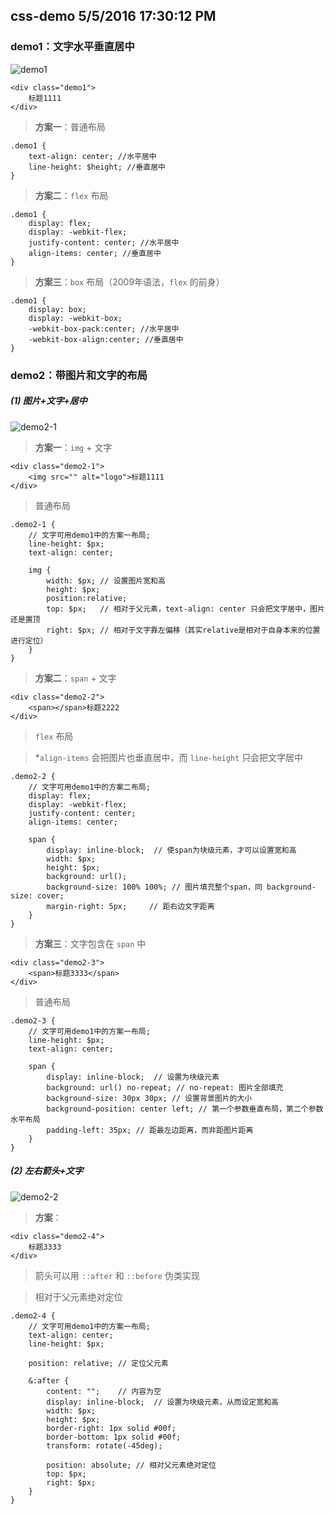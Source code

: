 ## css-demo 5/5/2016 17:30:12 PM

### demo1：文字水平垂直居中

![demo1](https://github.com/RukiQ/css-demo/blob/master/img/demo1.png?raw=true)

	<div class="demo1">
		标题1111
	</div>

>**方案一**：普通布局
	
	.demo1 {
		text-align: center;	//水平居中
		line-height: $height; //垂直居中
	}

> **方案二**：`flex` 布局

	.demo1 {
		display: flex;
		display: -webkit-flex;
		justify-content: center; //水平居中
		align-items: center; //垂直居中
	}

> **方案三**：`box` 布局（2009年语法，`flex` 的前身）

	.demo1 {
		display: box;
		display: -webkit-box;
		-webkit-box-pack:center; //水平居中
		-webkit-box-align:center; //垂直居中
	}


### demo2：带图片和文字的布局

##### (1) 图片+文字+居中

![demo2-1](https://github.com/RukiQ/css-demo/blob/master/img/demo2-1.png?raw=true)

> **方案一**：`img` + 文字

	<div class="demo2-1">
		<img src="" alt="logo">标题1111
	</div>

> 普通布局

	.demo2-1 {
		// 文字可用demo1中的方案一布局;
		line-height: $px;
		text-align: center;

		img {
			width: $px;	// 设置图片宽和高
			height: $px;
			position:relative;
			top: $px;	// 相对于父元素，text-align: center 只会把文字居中，图片还是置顶
			right: $px;	// 相对于文字靠左偏移（其实relative是相对于自身本来的位置进行定位）
		}
	}

> **方案二**：`span` + 文字

	<div class="demo2-2">
		<span></span>标题2222
	</div>

> `flex` 布局

> *`align-items` 会把图片也垂直居中，而 `line-height` 只会把文字居中

	.demo2-2 {
		// 文字可用demo1中的方案二布局;
		display: flex;	
		display: -webkit-flex;
		justify-content: center;
		align-items: center;

		span {
			display: inline-block;	// 使span为块级元素，才可以设置宽和高
			width: $px;
			height: $px;
			background: url();
			background-size: 100% 100%; // 图片填充整个span，同 background-size: cover;
			margin-right: 5px;     // 距右边文字距离
		}
	}
	

> **方案三**：文字包含在 `span` 中

	<div class="demo2-3">
		<span>标题3333</span>
	</div>

> 普通布局

	.demo2-3 {
		// 文字可用demo1中的方案一布局;
		line-height: $px;
		text-align: center;

		span {
			display: inline-block;	// 设置为块级元素
			background: url() no-repeat; // no-repeat: 图片全部填充
			background-size: 30px 30px; // 设置背景图片的大小
			background-position: center left; // 第一个参数垂直布局，第二个参数水平布局
			padding-left: 35px;	// 距最左边距离，而非距图片距离
		}
	}


##### (2) 左右箭头+文字

![demo2-2](https://github.com/RukiQ/css-demo/blob/master/img/demo2-2.png?raw=true)

> **方案**：

	<div class="demo2-4">
		标题3333
	</div>

> 箭头可以用 `::after` 和 `::before` 伪类实现

> 相对于父元素绝对定位
	
	.demo2-4 {
		// 文字可用demo1中的方案一布局;
		text-align: center;
		line-height: $px;
		
		position: relative;	// 定位父元素
		
		&:after {
			content: "";	// 内容为空
			display: inline-block;	// 设置为块级元素，从而设定宽和高
			width: $px;
			height: $px;
			border-right: 1px solid #00f;
			border-bottom: 1px solid #00f;
			transform: rotate(-45deg);

			position: absolute;	// 相对父元素绝对定位
			top: $px;
			right: $px;
		}
	}


	 


